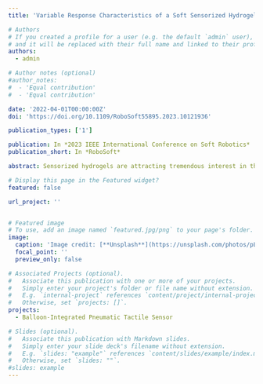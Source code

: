 ```yaml
---
title: 'Variable Response Characteristics of a Soft Sensorized Hydrogel Using Mesoscale Cellular Structures'

# Authors
# If you created a profile for a user (e.g. the default `admin` user), write the username (folder name) here
# and it will be replaced with their full name and linked to their profile.
authors:
  - admin

# Author notes (optional)
#author_notes:
#  - 'Equal contribution'
#  - 'Equal contribution'

date: '2022-04-01T00:00:00Z'
doi: 'https://doi.org/10.1109/RoboSoft55895.2023.10121936'

publication_types: ['1']

publication: In *2023 IEEE International Conference on Soft Robotics*
publication_short: In *RoboSoft*

abstract: Sensorized hydrogels are attracting tremendous interest in the manufacture of flexible strain sensors due to their impressive responses and tunable mechanical properties. However, many require extensive fabrication processes and hazardous raw materials, making their practical application difficult. Here, we demonstrate how the parameters of mesoscale cellular mesh sensors can be varied to control and tune the response characteristics of a biocompatible gelatin-based hydrogel using a straightforward fabrication process and readily available low-cost materials. An analytical model is derived to validate the experimental results, providing a framework for the design and optimization of sensor morphologies. Using this, 40% changes in gauge factor are demonstrated with no change in material properties, indicating that our in-plane cellular structures are a substantial and feasible method to control the sensitivity of flexible and stretchable strain sensors. We use the structures to demonstrate wearable proprioceptive devices, anisotropic bidirectional responses, and localization of a tactile stimulus.

# Display this page in the Featured widget?
featured: false

url_project: ''


# Featured image
# To use, add an image named `featured.jpg/png` to your page's folder.
image:
  caption: 'Image credit: [**Unsplash**](https://unsplash.com/photos/pLCdAaMFLTE)'
  focal_point: ''
  preview_only: false

# Associated Projects (optional).
#   Associate this publication with one or more of your projects.
#   Simply enter your project's folder or file name without extension.
#   E.g. `internal-project` references `content/project/internal-project/index.md`.
#   Otherwise, set `projects: []`.
projects:
  - Balloon-Integrated Pneumatic Tactile Sensor

# Slides (optional).
#   Associate this publication with Markdown slides.
#   Simply enter your slide deck's filename without extension.
#   E.g. `slides: "example"` references `content/slides/example/index.md`.
#   Otherwise, set `slides: ""`.
#slides: example
---
```

